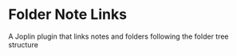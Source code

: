 # Folder Note Links
 A Joplin plugin that links notes and folders following the folder tree structure
